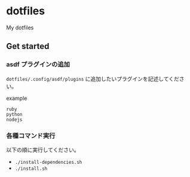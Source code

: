 # dotfiles

My dotfiles

## Get started

### asdf プラグインの追加

`dotfiles/.config/asdf/plugins` に追加したいプラグインを記述してください。

example

```text
ruby
python
nodejs
```

### 各種コマンド実行

以下の順に実行してください。

- `./install-dependencies.sh`
- `./install.sh`
